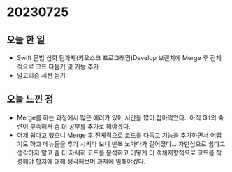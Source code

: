 # 20230725
## 오늘 한 일
- Swift 문법 심화 팀과제(키오스크 프로그래밍)Develop 브랜치에 Merge 후 전체적으로 코드 다듬기 및 기능 추가
- 알고리즘 세션 듣기

## 오늘 느낀 점
- Merge를 하는 과정에서 많은 에러가 있어 시간을 많이 잡아먹었다.. 아직 Git의 숙련이 부족해서 좀 더 공부를 추가로 해야겠다.
- 어제 쉽다고 했으니 Merge 후 전체적으로 코드를 다듬고 기능을 추가하면서 어렵기도 하고 메뉴들을 추가 시키다 보니 반복 노가다가 길어졌다... 자만심으로 쉽다고 생각하지 말고 좀 더 자세히 코드를 분석하고 어떻게 더 객체지향적으로 코드를 작성해야 할지에 대해 생각해보며 과제에 임해야겠다.
